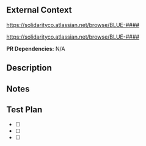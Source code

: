 ## External Context

https://solidarityco.atlassian.net/browse/BLUE-####

https://solidarityco.atlassian.net/browse/BLUE-####

**PR Dependencies:** N/A

## Description

## Notes

## Test Plan

* [ ]
* [ ]
* [ ]
